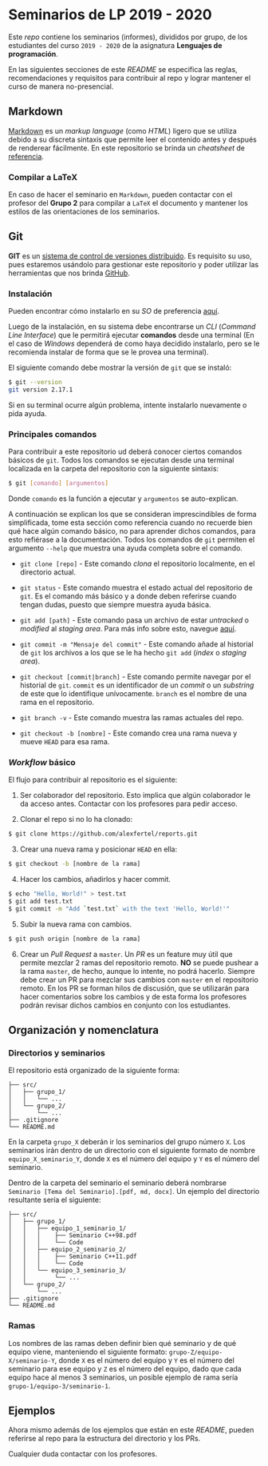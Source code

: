 # Seminarios de LP 2019 - 2020

Este *repo* contiene los seminarios (informes), divididos por
grupo, de los estudiantes del curso `2019 - 2020` de la asignatura
**Lenguajes de programación**.

En las siguientes secciones de este *README* se especifica las reglas,
recomendaciones y requisitos para contribuir al repo y lograr mantener
el curso de manera no-presencial.

## Markdown

[Markdown](https://en.wikipedia.org/wiki/Markdown) es un *markup language* (como *HTML*) ligero
que se utiliza debido a su discreta sintaxis que permite leer el contenido antes y después de
renderear fácilmente. En este repositorio se brinda un *cheatsheet* de [referencia](markdown.pdf).  

### Compilar a LaTeX

En caso de hacer el seminario en `Markdown`, pueden contactar con el profesor del **Grupo 2**
para compilar a `LaTeX` el documento y mantener los estilos de las orientaciones de los seminarios. 

## Git

**GIT** es un [sistema de control de versiones distribuido](https://en.wikipedia.org/wiki/Git).
Es requisito su uso, pues estaremos usándolo para gestionar este repositorio y poder utilizar
las herramientas que nos brinda [GitHub](https://github.com/).

### Instalación

Pueden encontrar cómo instalarlo en su *SO* de preferencia 
[aquí](https://git-scm.com/book/en/v2/Getting-Started-Installing-Git).

Luego de la instalación, en su sistema debe encontrarse un *CLI* 
(*Command Line Interface*) que le permitirá ejecutar **comandos**
desde una terminal (En el caso de *Windows* dependerá de como haya decidido
instalarlo, pero se le recomienda instalar de forma que se le provea una terminal).

El siguiente comando debe mostrar la versión de `git` que se instaló:

```bash
$ git --version
git version 2.17.1
```

Si en su terminal ocurre algún problema, intente instalarlo nuevamente o pida ayuda.

### Principales comandos

Para contribuir a este repositorio ud deberá conocer ciertos comandos básicos de `git`.
Todos los comandos se ejecutan desde una terminal localizada en la carpeta del repositorio
con la siguiente sintaxis:

```bash
$ git [comando] [argumentos]
```

Donde `comando` es la función a ejecutar y `argumentos` se auto-explican.

A continuación se explican los que se consideran imprescindibles de forma simplificada, tome esta sección como referencia
cuando no recuerde bien qué hace algún comando básico, no para aprender dichos comandos, para esto
refiérase a la documentación. Todos los comandos de `git` permiten el argumento `--help` que muestra una
ayuda completa sobre el comando.

* `git clone [repo]` - Este comando *clona* el repositorio localmente, en el directorio actual.

* `git status` - Este comando muestra el estado actual del repositorio de `git`. Es el comando más básico
                y a donde deben referirse cuando tengan dudas, puesto que siempre muestra ayuda básica.

* `git add [path]` - Este comando pasa un archivo de estar *untracked* o *modified* al *staging area*. Para más
                    info sobre esto, navegue [aquí](https://backlog.com/git-tutorial/git-workflow/).

* `git commit -m "Mensaje del commit"` - Este comando añade al historial de `git` los archivos a los que se le ha
                hecho `git add` (*index* o *staging area*).

* `git checkout [commit|branch]` - Este comando permite navegar por el historial de `git`. `commit` es un
                identificador de un *commit* o un *substring* de este que lo identifique unívocamente. `branch`
                es el nombre de una rama en el repositorio.

* `git branch -v` - Este comando muestra las ramas actuales del repo.

* `git checkout -b [nombre]` - Este comando crea una rama nueva y mueve `HEAD` para esa rama.

### *Workflow* básico

El flujo para contribuir al repositorio es el siguiente:

1. Ser colaborador del repositorio. Esto implica que algún colaborador
le da acceso antes. Contactar con los profesores para pedir acceso.

2. Clonar el repo si no lo ha clonado: 

```bash
$ git clone https://github.com/alexfertel/reports.git
```

3. Crear una nueva rama y posicionar `HEAD` en ella:

```bash
$ git checkout -b [nombre de la rama]
```
 
4. Hacer los cambios, añadirlos y hacer commit.

```bash
$ echo "Hello, World!" > test.txt
$ git add test.txt
$ git commit -m "Add `test.txt` with the text 'Hello, World!'"
```

5. Subir la nueva rama con cambios.

```bash
$ git push origin [nombre de la rama]
```

6. Crear un *Pull Request* a `master`. Un *PR* es un feature muy útil
que permite mezclar 2 ramas del repositorio remoto. **NO** se puede pushear
a la rama `master`, de hecho, aunque lo intente, no podrá hacerlo. Siempre
debe crear un PR para mezclar sus cambios con `master` en el repositorio
remoto. En los PR se forman hilos de discusión, que se utilizarán para hacer
comentarios sobre los cambios y de esta forma los profesores podrán
revisar dichos cambios en conjunto con los estudiantes.

## Organización y nomenclatura

### Directorios y seminarios

El repositorio está organizado de la siguiente forma:

    ├── src/
    │   ├── grupo_1/
    │   │   └── ...
    │   └── grupo_2/
    │       └── ...
    ├── .gitignore
    └── README.md

En la carpeta `grupo_X` deberán ir los seminarios del grupo número `X`.
Los seminarios irán dentro de un directorio con el siguiente formato de nombre
`equipo_X_seminario_Y`, donde `X` es el número del equipo y `Y` es el número del seminario.

Dentro de la carpeta del seminario el seminario deberá nombrarse
`Seminario [Tema del Seminario].[pdf, md, docx]`. Un ejemplo del
directorio resultante sería el siguiente:

    ├── src/
    │   ├── grupo_1/
    │   │   ├── equipo_1_seminario_1/
    │   │   │    ├── Seminario C++98.pdf
    │   │   │    └── Code
    │   │   ├── equipo_2_seminario_2/
    │   │   │    ├── Seminario C++11.pdf
    │   │   │    └── Code
    │   │   └── equipo_3_seminario_3/
    │   │        └── ...
    │   └── grupo_2/
    │       └── ...
    ├── .gitignore
    └── README.md

### Ramas

Los nombres de las ramas deben definir bien qué seminario y de qué equipo viene,
manteniendo el siguiente formato: `grupo-Z/equipo-X/seminario-Y`, donde `X` es el número
del equipo y `Y` es el número del seminario para ese equipo y `Z` es el número del equipo, dado que cada equipo
hace al menos 3 seminarios, un posible ejemplo de rama sería `grupo-1/equipo-3/seminario-1`.


## Ejemplos

Ahora mismo además de los ejemplos que están en este *README*, pueden referirse al repo
para la estructura del directorio y los PRs.

Cualquier duda contactar con los profesores.



